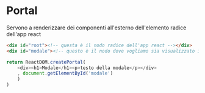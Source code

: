 # Portal

Servono a renderizzare dei componenti all'esterno dell'elemento radice dell'app react

```html
<div id="root"><!-- questa è il nodo radice dell'app react --></div>
<div id="modale"><!-- questo è il nodo dove vogliamo sia visualizzato il componente --></div>
```

```javascript
return ReactDOM.createPortal(
    <div><h1>Modale</h1><p>testo della modale</p></div>
    , document.getElementById('modale')
    )
)
```